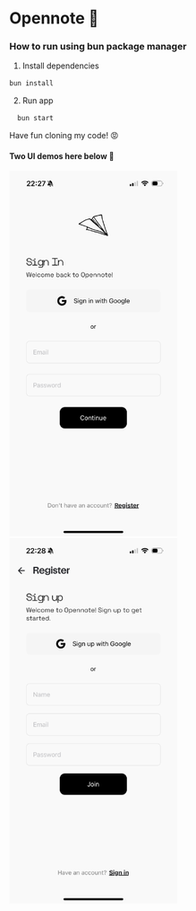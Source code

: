 # Opennote 🔐
### How to run using bun package manager
1. Install dependencies
```sh
bun install
```
2. Run app
```sh
  bun start
```

Have fun cloning my code! 😡
#### Two UI demos here below 🥇

<img src="/public/images/Demo1.png" alt="Demo1" width="300">
<img src="/public/images/Demo2.png" alt="Demo2" width="300">
